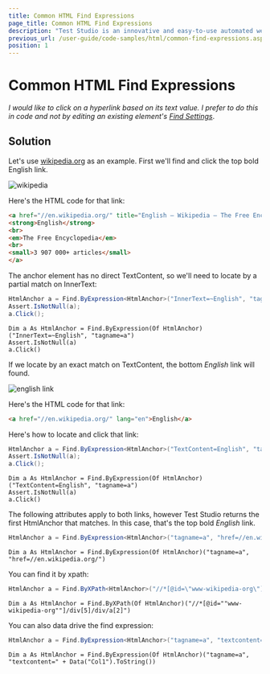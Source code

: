 ```yaml
---
title: Common HTML Find Expressions
page_title: Common HTML Find Expressions
description: "Test Studio is an innovative and easy-to-use automated web, WPF and load testing solution. Test Studio tests support essential technologies like ASP.NET AJAX, Silverlight, PHP and MVC. HTML5, Testing framework, functional testing, performance testing, load testing, exploratory testing, manual testing."
previous_url: /user-guide/code-samples/html/common-find-expressions.aspx, /user-guide/code-samples/html/common-find-expressions
position: 1
---
```

# Common HTML Find Expressions

*I would like to click on a hyperlink based on its text value. I prefer to do this in code and not by editing an existing element's <a href="/features/elements-explorer/find-element" target="_blank">Find Settings</a>*.

## Solution

Let's use <a href="http://www.wikipedia.org/" target="_blank">wikipedia.org</a> as an example. First we'll find and click the top bold English link.

![wikipedia][1]

Here's the HTML code for that link:

```HTML
<a href="//en.wikipedia.org/" title="English — Wikipedia — The Free Encyclopedia">
<strong>English</strong>
<br>
<em>The Free Encyclopedia</em>
<br>
<small>3 907 000+ articles</small>
</a>
```

The anchor element has no direct TextContent, so we'll need to locate by a partial match on InnerText:

```C#
HtmlAnchor a = Find.ByExpression<HtmlAnchor>("InnerText=~English", "tagname=a");
Assert.IsNotNull(a);
a.Click();
```
```VB
Dim a As HtmlAnchor = Find.ByExpression(Of HtmlAnchor)("InnerText=~English", "tagname=a")
Assert.IsNotNull(a)
a.Click()
```

If we locate by an exact match on TextContent, the bottom *English* link will found.

![english link][2]

Here's the HTML code for that link:

```HTML
<a href="//en.wikipedia.org/" lang="en">English</a>
```

Here's how to locate and click that link:

```C#
HtmlAnchor a = Find.ByExpression<HtmlAnchor>("TextContent=English", "tagname=a");
Assert.IsNotNull(a);
a.Click();
```
```VB
Dim a As HtmlAnchor = Find.ByExpression(Of HtmlAnchor)("TextContent=English", "tagname=a")
Assert.IsNotNull(a)
a.Click()
```

The following attributes apply to both links, however Test Studio returns the first HtmlAnchor that matches. In this case, that's the top bold *English* link.

```C#
HtmlAnchor a = Find.ByExpression<HtmlAnchor>("tagname=a", "href=//en.wikipedia.org/");
```
```VB
Dim a As HtmlAnchor = Find.ByExpression(Of HtmlAnchor)("tagname=a", "href=//en.wikipedia.org/")
```

You can find it by xpath:

```C#
HtmlAnchor a = Find.ByXPath<HtmlAnchor>("//*[@id=\"www-wikipedia-org\"]/div[5]/div/a[2]");
```
```VB
Dim a As HtmlAnchor = Find.ByXPath(Of HtmlAnchor)("//*[@id=""www-wikipedia-org""]/div[5]/div/a[2]")
```

You can also data drive the find expression:

```C#
HtmlAnchor a = Find.ByExpression<HtmlAnchor>("tagname=a", "textcontent=" + Data["Col1"].ToString());
```
```VB
Dim a As HtmlAnchor = Find.ByExpression(Of HtmlAnchor)("tagname=a", "textcontent=" + Data("Col1").ToString())
```


[1]: /img/advanced-topics/coded-samples/html/common-find-expressions/fig1.png
[2]: /img/advanced-topics/coded-samples/html/common-find-expressions/fig2.png




